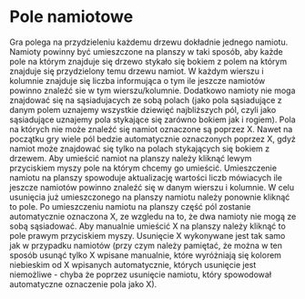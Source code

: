 # Pole namiotowe

Gra polega na przydzieleniu każdemu drzewu dokładnie jednego namiotu. Namioty powinny być umieszczone na planszy w taki sposób, aby każde pole na którym znajduje się drzewo stykało się bokiem z polem na którym znajduje się przydzielony temu drzewu namiot. W każdym wierszu i kolumnie znajduje się liczba informująca o tym ile jeszcze namiotów powinno znaleźć sie w tym wierszu/kolumnie. Dodatkowo namioty nie moga znajdować się na sąsiadujacych ze sobą polach (jako pola sąsiadujące z danym polem uznajemy wszystkie dziewięć najbliższych pól, czyli jako sąsiadujące uznajemy pola stykające się zarówno bokiem jak i rogiem). Pola na których nie może znaleźć się namiot oznaczone są poprzez X. Nawet na początku gry wiele pól bedzie automatycznie oznaczonych poprzez X, gdyż namiot może znajdować się tylko na polach stykających się bokiem z drzewem. Aby umieścić namiot na planszy należy kliknąć lewym przyciskiem myszy pole na którym chcemy go umieścić. Umieszczenie namiotu na planszy spowoduje aktualizację wartości liczb mówiacych ile jeszcze namiotów powinno znaleźć się w danym wierszu i kolumnie. W celu usunięcia już umieszczonego na planszy namiotu należy ponownie kliknąć to pole. Po umieszczeniu namiotu na planszy część pól zostanie automatycznie oznaczona X, ze wzgledu na to, że dwa namioty nie mogą ze sobą sąsiadować. Aby manualnie umieścić X na planszy należy kliknąć to pole prawym przyciskiem myszy. Usunięcie X wykonywane jest tak samo jak w przypadku namiotów (przy czym należy pamiętać, że można w ten sposób usunąć tylko X wpisane manualnie, które wyróżniają się kolorem niebieskim od X wpisanych automatycznie, których usunięcie jest niemożliwe - chyba że poprzez usunięcie namiotu, który spowodował automatyczne oznaczenie pola jako X).








